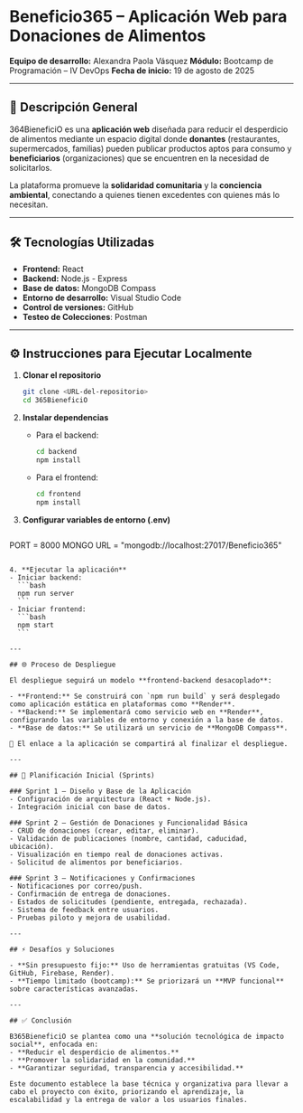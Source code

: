 # Beneficio365 – Aplicación Web para Donaciones de Alimentos  

**Equipo de desarrollo:** Alexandra Paola Vásquez 
**Módulo:** Bootcamp de Programación – IV DevOps
**Fecha de inicio:** 19 de agosto de 2025  

---

## 📌 Descripción General  

364BieneficiO es una **aplicación web** diseñada para reducir el desperdicio de alimentos mediante un espacio digital donde **donantes** (restaurantes, supermercados, familias) pueden publicar productos aptos para consumo y **beneficiarios** (organizaciones) que se encuentren en la necesidad de solicitarlos.  

La plataforma promueve la **solidaridad comunitaria** y la **conciencia ambiental**, conectando a quienes tienen excedentes con quienes más lo necesitan.  

---

## 🛠️ Tecnologías Utilizadas  

- **Frontend:** React  
- **Backend:** Node.js - Express
- **Base de datos:** MongoDB Compass 
- **Entorno de desarrollo:** Visual Studio Code  
- **Control de versiones:** GitHub
- **Testeo de Colecciones**: Postman 

---

## ⚙️ Instrucciones para Ejecutar Localmente  

1. **Clonar el repositorio**  
   ```bash
   git clone <URL-del-repositorio>
   cd 365BieneficiO
   ```  

2. **Instalar dependencias**  
   - Para el backend:  
     ```bash
     cd backend
     npm install
     ```  
   - Para el frontend:  
     ```bash
     cd frontend
     npm install
     ```  

3. **Configurar variables de entorno (.env)**  
   ```env
PORT = 8000
MONGO URL = "mongodb://localhost:27017/Beneficio365"
   ```  

4. **Ejecutar la aplicación**  
   - Iniciar backend:  
     ```bash
     npm run server
     ```  
   - Iniciar frontend:  
     ```bash
     npm start
     ```  

---

## 🌐 Proceso de Despliegue  

El despliegue seguirá un modelo **frontend-backend desacoplado**:  

- **Frontend:** Se construirá con `npm run build` y será desplegado como aplicación estática en plataformas como **Render**. 
- **Backend:** Se implementará como servicio web en **Render**, configurando las variables de entorno y conexión a la base de datos.  
- **Base de datos:** Se utilizará un servicio de **MongoDB Compass**.  

🔗 El enlace a la aplicación se compartirá al finalizar el despliegue.  

---

## 🚀 Planificación Inicial (Sprints)  

### Sprint 1 – Diseño y Base de la Aplicación  
- Configuración de arquitectura (React + Node.js).  
- Integración inicial con base de datos. 

### Sprint 2 – Gestión de Donaciones y Funcionalidad Básica  
- CRUD de donaciones (crear, editar, eliminar).  
- Validación de publicaciones (nombre, cantidad, caducidad, ubicación).  
- Visualización en tiempo real de donaciones activas.  
- Solicitud de alimentos por beneficiarios.  

### Sprint 3 – Notificaciones y Confirmaciones  
- Notificaciones por correo/push.  
- Confirmación de entrega de donaciones.  
- Estados de solicitudes (pendiente, entregada, rechazada).  
- Sistema de feedback entre usuarios.  
- Pruebas piloto y mejora de usabilidad.  

---

## ⚡ Desafíos y Soluciones  

- **Sin presupuesto fijo:** Uso de herramientas gratuitas (VS Code, GitHub, Firebase, Render).  
- **Tiempo limitado (bootcamp):** Se priorizará un **MVP funcional** sobre características avanzadas.  

---

## ✅ Conclusión  

B365BieneficiO se plantea como una **solución tecnológica de impacto social**, enfocada en:  
- **Reducir el desperdicio de alimentos.**  
- **Promover la solidaridad en la comunidad.**  
- **Garantizar seguridad, transparencia y accesibilidad.**  

Este documento establece la base técnica y organizativa para llevar a cabo el proyecto con éxito, priorizando el aprendizaje, la escalabilidad y la entrega de valor a los usuarios finales.  

